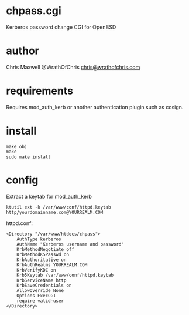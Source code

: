 chpass.cgi
==========

Kerberos password change CGI for OpenBSD

author
======

Chris Maxwell @WrathOfChris <chris@wrathofchris.com>

requirements
============

Requires mod_auth_kerb or another authentication plugin such as cosign.

install
=======

	make obj
	make
	sudo make install

config
======

Extract a keytab for mod_auth_kerb

	ktutil ext -k /var/www/conf/httpd.keytab http/yourdomainname.com@YOURREALM.COM

httpd.conf:

	<Directory "/var/www/htdocs/chpass">
		AuthType kerberos
		AuthName "Kerberos username and password"
		KrbMethodNegotiate off
		KrbMethodK5Passwd on
		KrbAuthoritative on
		KrbAuthRealms YOURREALM.COM
		KrbVerifyKDC on
		Krb5Keytab /var/www/conf/httpd.keytab
		KrbServiceName http
		KrbSaveCredentials on
		AllowOverride None
		Options ExecCGI
		require valid-user
	</Directory>
